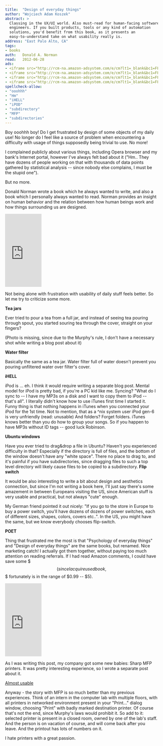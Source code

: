 ```yaml
---
title:	"Design of everyday things"
author: "Wojciech Adam Koszek"
abstract: >
  Classing in the UX/UI world. Also must-read for human-facing software
  engineers. If you built products, tools or any kind of automation
  solutions, you'd benefit from this book, as it presents an
  easy-to-understand take on what usability really is.
address: "East Palo Alto, CA"
tags:
- books
auth:	Donald A. Norman
read:	2012-06-28
ads:
- <iframe src="http://rcm-na.amazon-adsystem.com/e/cm?lt1=_blank&bc1=FFFFFF&IS2=1&npa=1&bg1=FFFFFF&fc1=000000&lc1=FF0000&t=wojcadamkoszh-20&o=1&p=8&l=as4&m=amazon&f=ifr&ref=ss_til&asins=073571102X" style="width:120px;height:240px;" scrolling="no" marginwidth="0" marginheight="0" frameborder="0"></iframe>
- <iframe src="http://rcm-na.amazon-adsystem.com/e/cm?lt1=_blank&bc1=FFFFFF&IS2=1&npa=1&bg1=FFFFFF&fc1=000000&lc1=FF0000&t=wojcadamkoszh-20&o=1&p=8&l=as4&m=amazon&f=ifr&ref=ss_til&asins=1449379702" style="width:120px;height:240px;" scrolling="no" marginwidth="0" marginheight="0" frameborder="0"></iframe>
- <iframe src="http://rcm-na.amazon-adsystem.com/e/cm?lt1=_blank&bc1=FFFFFF&IS2=1&npa=1&bg1=FFFFFF&fc1=000000&lc1=FF0000&t=wojcadamkoszh-20&o=1&p=8&l=as4&m=amazon&f=ifr&ref=ss_til&asins=0125184069" style="width:120px;height:240px;" scrolling="no" marginwidth="0" marginheight="0" frameborder="0"></iframe>
- <iframe src="http://rcm-na.amazon-adsystem.com/e/cm?lt1=_blank&bc1=FFFFFF&IS2=1&npa=1&bg1=FFFFFF&fc1=000000&lc1=FF0000&t=wojcadamkoszh-20&o=1&p=8&l=as4&m=amazon&f=ifr&ref=ss_til&asins=0321767535" style="width:120px;height:240px;" scrolling="no" marginwidth="0" marginheight="0" frameborder="0"></iframe>
spellcheck-allow:
- "ooohhh"
- "Hm"
- "iHELL"
- "iPOD"
- "subdirectory"
- "MFP"
- "subdirectories"
---
```

Boy ooohhh boy! Do I get frustrated by design of some objects of my daily use!
No longer do I feel like a source of problem when encountering a difficulty
with usage of things supposedly being trivial to use. No more!

I complained publicly about various things, including Opera browser and my
bank's Internet portal, however I've always felt bad about it ("Hm.. They
have dozens of people working on that with thousands of data points gathered
by statistical analysis -- since nobody else complains, I must be the stupid
one").

But no more.

Donald Norman wrote a book which he always wanted to write, and also a book
which I personally always wanted to read. Norman provides an insight on
human behavior and the relation between how human beings work and how
things surrounding us are designed.

<iframe src="http://rcm-na.amazon-adsystem.com/e/cm?lt1=_blank&bc1=FFFFFF&IS2=1&npa=1&bg1=FFFFFF&fc1=000000&lc1=FF0000&t=wojcadamkoszh-20&o=1&p=8&l=as4&m=amazon&f=ifr&ref=ss_til&asins=0465067107" style="width:120px;height:240px;" scrolling="no" marginwidth="0" marginheight="0" frameborder="0"></iframe>

Not being alone with frustration with usability of daily stuff feels better.
So let me try to criticize some more.

**Tea jars**

Ever tried to pour a tea from a full jar, and instead of seeing tea pouring
through spout, you started souring tea through the cover, straight on your
fingers?

(Photo is missing, since due to the Murphy's rule, I don't have a necessary
shot while writing a blog post about it)

**Water filter**

Basically the same as a tea jar. Water filter full of water doesn't prevent you pouring
unfiltered water over filter's cover.

**iHELL**

iPod is ... eh. I think it would require writing a separate blog post.
Mental model for iPod is pretty bad, if you're a PC kid like me. Syncing?
"What do I sync to -- I have my MP3s on a disk and I want to copy them to
iPod -- that's all". I literally didn't know how to use iTunes first time I
started it.  Funny thing is that nothing happens in iTunes when you
connected your iPod for the 1st time. Not to mention, that as a ^nix system
user iPod gen-6 is very unfriendly (read: unusable) And folders? Forget
folders. iTunes knows better than you do how to group your songs. So if you
happen to have MP3s without ID tags -- good luck Robinson.

**Ubuntu windows**

Have you ever tried to drag&drop a file in Ubuntu? Haven't you experienced
difficulty in that? Especially if the directory is full of files, and the
bottom of the window doesn't have any "white space". There no place to drag
to, and it's painful if you have subdirectories, since dragging files to
such a top level directory will likely cause files to be copied to a
subdirectory.
**Flip switch**

It would be also interesting to write a bit about design and aesthetics
connection, but since I'm not writing a book here, I'll just say there's
some amazement in between Europeans visiting the US, since American stuff is
very usable and practical, but not always "cute" enough.

My German friend pointed it out nicely: "If you go to the store in Europe to
buy a power switch, you'll have dozens of dozens of power switches, each of
different sizes, shapes, colors, covers etc..". In the US, you might have the
same, but we know everybody chooses flip-switch.

**POET**

Thing that frustrated me the most is that "Psychology of everyday things"
and "Design of everyday things" are the same books, but renamed. Nice
marketing catch! I actually got them together, without paying too much
attention on reading referrals. If I had read Amazon comments, I could have
save some $$$ (since I acquire used book, $$$ fortunately is in the range of
$0.99 -- $5).

<iframe src="http://rcm-na.amazon-adsystem.com/e/cm?lt1=_blank&bc1=FFFFFF&IS2=1&npa=1&bg1=FFFFFF&fc1=000000&lc1=FF0000&t=wojcadamkoszh-20&o=1&p=8&l=as4&m=amazon&f=ifr&ref=ss_til&asins=0465067107" style="width:120px;height:240px;" scrolling="no" marginwidth="0" marginheight="0" frameborder="0"></iframe>

As I was writing this post, my company got some new babies: Sharp MFP
printers.  It was pretty interesting experience, so I wrote a separate post
about it.

[Almost usable](http://www.koszek.com/blog/2012/07/02/mfp-printer/)

Anyway - the story with MFP is so much better than my previous experiences.
Think of an intern in the computer lab with multiple floors, with all
printers in networked environment present in your "Print..." dialog window,
choosing "Print" with badly marked destination printer. Of course that's not
the end, since Murphy's laws would prohibit it. So add to it: selected
printer is present in a closed room, owned by one of the lab's staff. And
the person is on vacation of course, and will come back after you leave. And
the printout has lots of numbers on it.

I hate printers with a great passion.
